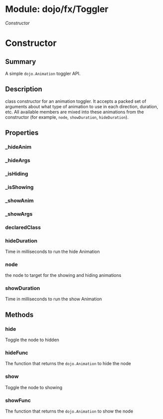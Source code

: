 # Module: dojo/fx/Toggler

*Constructor*

# Constructor

## Summary

A simple `dojo.Animation` toggler API.
## Description

class constructor for an animation toggler. It accepts a packed
set of arguments about what type of animation to use in each
direction, duration, etc. All available members are mixed into
these animations from the constructor (for example, `node`,
`showDuration`, `hideDuration`).
## Properties

### _hideAnim


### _hideArgs


### _isHiding


### _isShowing


### _showAnim


### _showArgs


### declaredClass


### hideDuration
Time in milliseconds to run the hide Animation

### node
the node to target for the showing and hiding animations

### showDuration
Time in milliseconds to run the show Animation

## Methods

### hide
Toggle the node to hidden

### hideFunc
The function that returns the `dojo.Animation` to hide the node

### show
Toggle the node to showing

### showFunc
The function that returns the `dojo.Animation` to show the node


